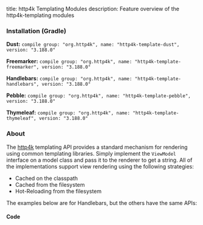 title: http4k Templating Modules
description: Feature overview of the http4k-templating modules

### Installation (Gradle)
**Dust:** ```compile group: "org.http4k", name: "http4k-template-dust", version: "3.188.0"```

**Freemarker:** ```compile group: "org.http4k", name: "http4k-template-freemarker", version: "3.188.0"```

**Handlebars:** ```compile group: "org.http4k", name: "http4k-template-handlebars", version: "3.188.0"```

**Pebble:** ```compile group: "org.http4k", name: "http4k-template-pebble", version: "3.188.0"```

**Thymeleaf:** ```compile group: "org.http4k", name: "http4k-template-thymeleaf", version: "3.188.0"```

### About
The [http4k] templating API provides a standard mechanism for rendering using common templating libraries. Simply implement the `ViewModel` interface on a model class and pass it to the renderer to get a string. All of the implementations support view rendering using the following strategies:

* Cached on the classpath
* Cached from the filesystem
* Hot-Reloading from the filesystem

The examples below are for Handlebars, but the others have the same APIs:

#### Code  [<img class="octocat"/>](https://github.com/http4k/http4k/blob/master/src/docs/guide/modules/templating/example.kt)

 <script src="https://gist-it.appspot.com/https://github.com/http4k/http4k/blob/master/src/docs/guide/modules/templating/example.kt"></script>

[http4k]: https://http4k.org
